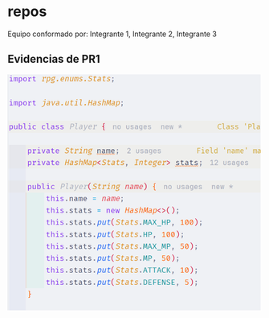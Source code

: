 # repos

Equipo conformado por: Integrante 1, Integrante 2, Integrante 3

## Evidencias de PR1

![592CBD098DFB4F2EA790E7E6EF58600A.png](assets/{592CBD09-8DFB-4F2E-A790-E7E6EF58600A}.png)
